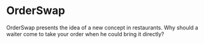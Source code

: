 # OrderSwap
OrderSwap presents the idea of ​​a new concept in restaurants. Why should a waiter come to take your order when he could bring it directly?
